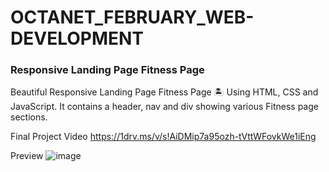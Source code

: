 # OCTANET_FEBRUARY_WEB-DEVELOPMENT
### Responsive Landing Page Fitness Page
Beautiful Responsive Landing Page Fitness Page 🏝️ Using HTML, CSS and JavaScript. It contains a header, nav and div showing various Fitness page sections.


Final Project Video
https://1drv.ms/v/s!AiDMip7a95ozh-tVttWFovkWe1iEng


Preview
![image](https://github.com/nandinigoyal0905/OCTANET_FEBRUARY_WEB-DEVLOPEMENT/assets/105805073/6b0bc2fe-8ec4-442f-8a79-8fe72bd1743f)


